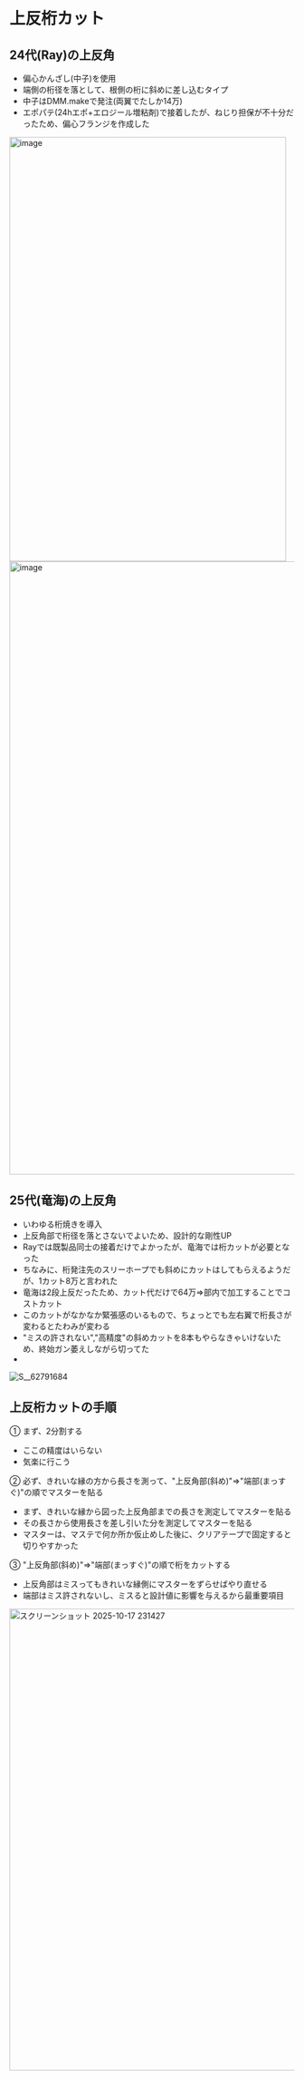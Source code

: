# 上反桁カット

## 24代(Ray)の上反角
- 偏心かんざし(中子)を使用
- 端側の桁径を落として、根側の桁に斜めに差し込むタイプ
- 中子はDMM.makeで発注(両翼でたしか14万)
- エポパテ(24hエポ+エロジール増粘剤)で接着したが、ねじり担保が不十分だったため、偏心フランジを作成した
<img width="489" height="749" alt="image" src="https://github.com/user-attachments/assets/b11d6ffa-4685-4c51-b502-a7a959330af6" />

<img width="864" height="1082" alt="image" src="https://github.com/user-attachments/assets/e97de011-26f4-4b3d-a7c7-ad34854ec867" />



## 25代(竜海)の上反角
- いわゆる桁焼きを導入
- 上反角部で桁径を落とさないでよいため、設計的な剛性UP
- Rayでは既製品同士の接着だけでよかったが、竜海では桁カットが必要となった
- ちなみに、桁発注先のスリーホープでも斜めにカットはしてもらえるようだが、1カット8万と言われた
- 竜海は2段上反だったため、カット代だけで64万⇒部内で加工することでコストカット
- このカットがなかなか緊張感のいるもので、ちょっとでも左右翼で桁長さが変わるとたわみが変わる
- "ミスの許されない","高精度"の斜めカットを8本もやらなきゃいけないため、終始ガン萎えしながら切ってた
- 
![S__62791684](https://github.com/user-attachments/assets/23ad0af9-62da-47e1-a1fd-9d8f26bdc7b0)

## 上反桁カットの手順
① まず、2分割する
- ここの精度はいらない
- 気楽に行こう

② 必ず、きれいな縁の方から長さを測って、"上反角部(斜め)"⇒"端部(まっすぐ)"の順でマスターを貼る
- まず、きれいな縁から図った上反角部までの長さを測定してマスターを貼る
- その長さから使用長さを差し引いた分を測定してマスターを貼る
- マスターは、マステで何か所か仮止めした後に、クリアテープで固定すると切りやすかった

③ "上反角部(斜め)"⇒"端部(まっすぐ)"の順で桁をカットする
- 上反角部はミスってもきれいな縁側にマスターをずらせばやり直せる
- 端部はミス許されないし、ミスると設計値に影響を与えるから最重要項目


<img width="1772" height="815" alt="スクリーンショット 2025-10-17 231427" src="https://github.com/user-attachments/assets/3c7e21c3-a8a6-44b7-94fe-4ef1ac46809d" />
